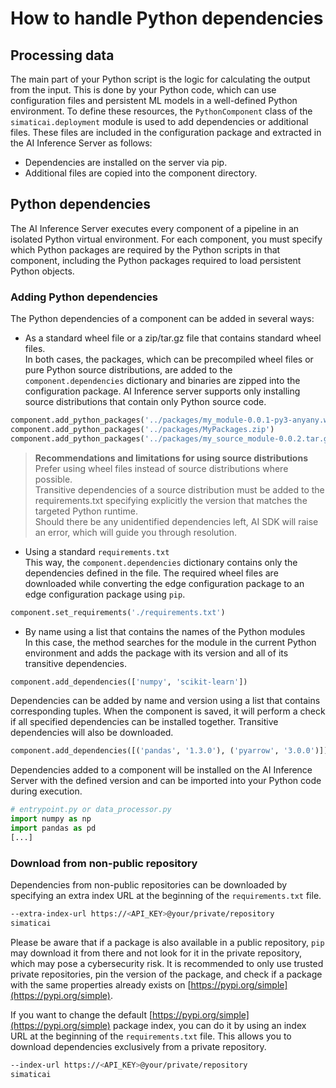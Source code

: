 <!--
SPDX-FileCopyrightText: Copyright (C) 2020 - 2024 Siemens AG
SPDX-FileCopyrightText: Copyright (C) 2020-2024 Siemens AG

SPDX-License-Identifier: MIT
-->

# How to handle Python dependencies

## Processing data

The main part of your Python script is the logic for calculating the output from the input. This is done by your Python code, which can use configuration files and persistent ML models in a well-defined Python environment. To define these resources, the `PythonComponent` class of the `simaticai.deployment` module is used to add dependencies or additional files.
These files are included in the configuration package and extracted in the AI Inference Server as follows:

- Dependencies are installed on the server via pip.
- Additional files are copied into the component directory.

## Python dependencies

The AI Inference Server executes every component of a pipeline in an isolated Python virtual environment. For each component, you must specify which Python packages are required by the Python scripts in that component, including the Python packages required to load persistent Python objects.

### Adding Python dependencies

The Python dependencies of a component can be added in several ways:

- As a standard wheel file or a zip/tar.gz file that contains standard wheel files.\
  In both cases, the packages, which can be precompiled wheel files or pure Python source distributions, are added to the `component.dependencies` dictionary and binaries are zipped into the configuration package. AI Inference server supports only installing source distributions that contain only Python source code.

```python
component.add_python_packages('../packages/my_module-0.0.1-py3-anyany.whl')
component.add_python_packages('../packages/MyPackages.zip')
component.add_python_packages('../packages/my_source_module-0.0.2.tar.gz')
```

> **Recommendations and limitations for using source distributions**\
>  Prefer using wheel files instead of source distributions where possible.\
>  Transitive dependencies of a source distribution must be added to the requirements.txt specifying explicitly the version that matches the targeted Python runtime.\
>  Should there be any unidentified dependencies left, AI SDK will raise an error, which will guide you through resolution.

- Using a standard `requirements.txt`\
  This way, the `component.dependencies` dictionary contains only the dependencies defined in the file. The required wheel files are downloaded while converting the edge configuration package to an edge configuration package using `pip`.

```python
component.set_requirements('./requirements.txt')
```

- By name using a list that contains the names of the Python modules \
  In this case, the method searches for the module in the current Python environment and adds the package with its version and all of its transitive dependencies.

```python
component.add_dependencies(['numpy', 'scikit-learn'])
```

Dependencies can be added by name and version using a list that contains corresponding tuples. When the component is saved, it will perform a check if all specified dependencies can be installed together. Transitive dependencies will also be downloaded.

```python
component.add_dependencies([('pandas', '1.3.0'), ('pyarrow', '3.0.0')])
```

Dependencies added to a component will be installed on the AI Inference Server with the defined version and can be imported into your Python code during execution.

```python
# entrypoint.py or data_processor.py
import numpy as np
import pandas as pd
[...]
```

### Download from non-public repository

Dependencies from non-public repositories can be downloaded by specifying an extra index URL at the beginning of the `requirements.txt` file.

```bash
--extra-index-url https://<API_KEY>@your/private/repository
simaticai
```

Please be aware that if a package is also available in a public repository, `pip` may download it from there and not look for it in the private repository, which may pose a cybersecurity risk.
It is recommended to only use trusted private repositories, pin the version of the package, and check if a package with the same properties already exists on [https://pypi.org/simple](https://pypi.org/simple).

If you want to change the default [https://pypi.org/simple](https://pypi.org/simple) package index, you can do it by using an index URL at the beginning of the `requirements.txt` file. This allows you to download dependencies exclusively from a private repository.

```bash
--index-url https://<API_KEY>@your/private/repository
simaticai
```
